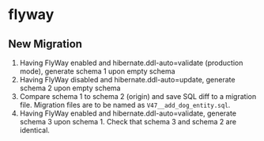 # flyway

## New Migration

1. Having FlyWay enabled and hibernate.ddl-auto=validate (production mode), generate schema 1 upon empty schema
2. Having FlyWay disabled and hibernate.ddl-auto=update, generate schema 2 upon empty schema
3. Compare schema 1 to schema 2 (origin) and save SQL diff to a migration file. Migration files are to be named
   as `V47__add_dog_entity.sql`.
4. Having FlyWay enabled and hibernate.ddl-auto=validate, generate schema 3 upon schema 1. Check that schema 3 and
   schema 2 are identical.
